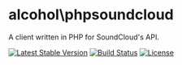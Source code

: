 # alcohol\phpsoundcloud

A client written in PHP for SoundCloud's API.

[![Latest Stable Version](https://poser.pugx.org/alcohol/phpsoundcloud/v/stable.png)](https://packagist.org/packages/alcohol/phpsoundcloud)
[![Build Status](https://travis-ci.org/alcohol/phpsoundcloud.png?branch=master)](https://travis-ci.org/alcohol/phpsoundcloud)
[![License](https://poser.pugx.org/alcohol/phpsoundcloud/license.png)](https://packagist.org/packages/alcohol/phpsoundcloud)
